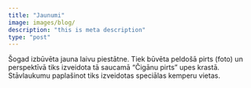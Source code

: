 ```yaml
---
title: "Jaunumi"
image: images/blog/
description: "this is meta description"
type: "post"
---
```


Šogad izbūvēta jauna laivu piestātne. Tiek būvēta peldošā pirts (foto) un perspektīvā tiks izveidota tā saucamā “Čigānu pirts” upes krastā. Stāvlaukumu paplašinot tiks izveidotas speciālas kemperu vietas.
